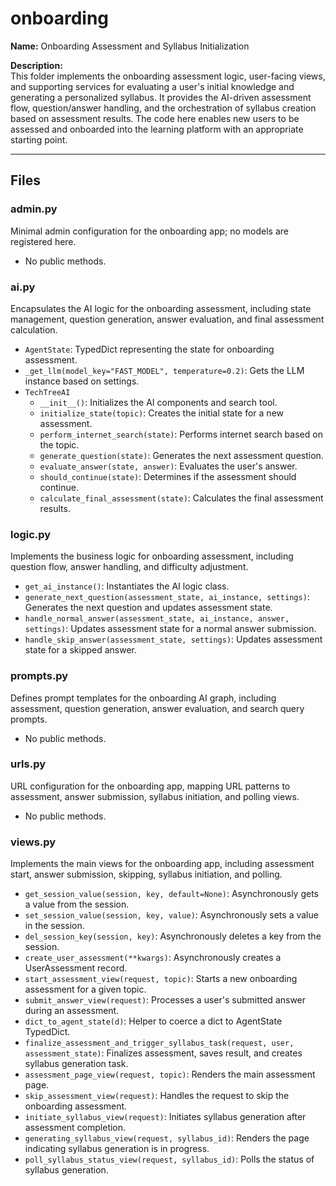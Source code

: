 # onboarding

**Name:** Onboarding Assessment and Syllabus Initialization

**Description:**  
This folder implements the onboarding assessment logic, user-facing views, and supporting services for evaluating a user's initial knowledge and generating a personalized syllabus. It provides the AI-driven assessment flow, question/answer handling, and the orchestration of syllabus creation based on assessment results. The code here enables new users to be assessed and onboarded into the learning platform with an appropriate starting point.

---

## Files

### admin.py
Minimal admin configuration for the onboarding app; no models are registered here.
- No public methods.

### ai.py
Encapsulates the AI logic for the onboarding assessment, including state management, question generation, answer evaluation, and final assessment calculation.
- `AgentState`: TypedDict representing the state for onboarding assessment.
- `_get_llm(model_key="FAST_MODEL", temperature=0.2)`: Gets the LLM instance based on settings.
- `TechTreeAI`
  - `__init__()`: Initializes the AI components and search tool.
  - `initialize_state(topic)`: Creates the initial state for a new assessment.
  - `perform_internet_search(state)`: Performs internet search based on the topic.
  - `generate_question(state)`: Generates the next assessment question.
  - `evaluate_answer(state, answer)`: Evaluates the user's answer.
  - `should_continue(state)`: Determines if the assessment should continue.
  - `calculate_final_assessment(state)`: Calculates the final assessment results.

### logic.py
Implements the business logic for onboarding assessment, including question flow, answer handling, and difficulty adjustment.
- `get_ai_instance()`: Instantiates the AI logic class.
- `generate_next_question(assessment_state, ai_instance, settings)`: Generates the next question and updates assessment state.
- `handle_normal_answer(assessment_state, ai_instance, answer, settings)`: Updates assessment state for a normal answer submission.
- `handle_skip_answer(assessment_state, settings)`: Updates assessment state for a skipped answer.

### prompts.py
Defines prompt templates for the onboarding AI graph, including assessment, question generation, answer evaluation, and search query prompts.
- No public methods.

### urls.py
URL configuration for the onboarding app, mapping URL patterns to assessment, answer submission, syllabus initiation, and polling views.
- No public methods.

### views.py
Implements the main views for the onboarding app, including assessment start, answer submission, skipping, syllabus initiation, and polling.
- `get_session_value(session, key, default=None)`: Asynchronously gets a value from the session.
- `set_session_value(session, key, value)`: Asynchronously sets a value in the session.
- `del_session_key(session, key)`: Asynchronously deletes a key from the session.
- `create_user_assessment(**kwargs)`: Asynchronously creates a UserAssessment record.
- `start_assessment_view(request, topic)`: Starts a new onboarding assessment for a given topic.
- `submit_answer_view(request)`: Processes a user's submitted answer during an assessment.
- `dict_to_agent_state(d)`: Helper to coerce a dict to AgentState TypedDict.
- `finalize_assessment_and_trigger_syllabus_task(request, user, assessment_state)`: Finalizes assessment, saves result, and creates syllabus generation task.
- `assessment_page_view(request, topic)`: Renders the main assessment page.
- `skip_assessment_view(request)`: Handles the request to skip the onboarding assessment.
- `initiate_syllabus_view(request)`: Initiates syllabus generation after assessment completion.
- `generating_syllabus_view(request, syllabus_id)`: Renders the page indicating syllabus generation is in progress.
- `poll_syllabus_status_view(request, syllabus_id)`: Polls the status of syllabus generation.